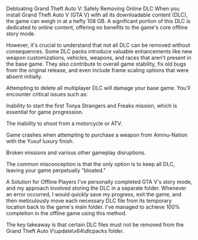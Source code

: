 Debloating Grand Theft Auto V: Safely Removing Online DLC
When you install Grand Theft Auto V (GTA V) with all its downloadable content (DLC), the game can weigh in at a hefty 108 GB. A significant portion of this DLC is dedicated to online content, offering no benefits to the game's core offline story mode.

However, it's crucial to understand that not all DLC can be removed without consequences. Some DLC packs introduce valuable enhancements like new weapon customizations, vehicles, weapons, and races that aren't present in the base game. They also contribute to overall game stability, fix old bugs from the original release, and even include frame scaling options that were absent initially.

Attempting to delete all multiplayer DLC will damage your base game. You'll encounter critical issues such as:

Inability to start the first Tonya Strangers and Freaks mission, which is essential for game progression.

The inability to shoot from a motorcycle or ATV.

Game crashes when attempting to purchase a weapon from Ammu-Nation with the Yusuf luxury finish.

Broken missions and various other gameplay disruptions.

The common misconception is that the only option is to keep all DLC, leaving your game perpetually "bloated."

A Solution for Offline Players
I've personally completed GTA V's story mode, and my approach involved storing the DLC in a separate folder. Whenever an error occurred, I would quickly save my progress, exit the game, and then meticulously move each necessary DLC file from its temporary location back to the game's main folder. I've managed to achieve 100% completion in the offline game using this method.

The key takeaway is that certain DLC files must not be removed from the Grand Theft Auto V\update\x64\dlcpacks folder.
